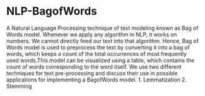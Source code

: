 # NLP-BagofWords
A Natural Language Processing technique of text modeling known as Bag of Words model. Whenever we apply any algorithm in NLP, it works on numbers. We cannot directly feed our text into that algorithm. Hence, Bag of Words model is used to preprocess the text by converting it into a bag of words, which keeps a count of the total occurrences of most frequently used words.This model can be visualized using a table, which contains the count of words corresponding to the word itself.
We use two different techniques for text pre-processing and discuss their use in possible applications for implementing a BagofWords model.  1. Lemmatization
2. Stemming

